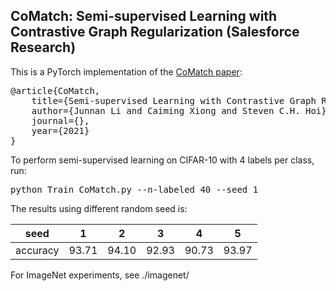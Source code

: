 ## CoMatch: Semi-supervised Learning with Contrastive Graph Regularization (Salesforce Research)

This is a PyTorch implementation of the <a href="https://openreview.net/forum?id=KmykpuSrjcq">CoMatch paper</a>:
<pre>
@article{CoMatch,
	title={Semi-supervised Learning with Contrastive Graph Regularization},
	author={Junnan Li and Caiming Xiong and Steven C.H. Hoi},
	journal={},
	year={2021}
}</pre>

To perform semi-supervised learning on CIFAR-10 with 4 labels per class, run:
<pre>python Train_CoMatch.py --n-labeled 40 --seed 1 </pre> 

The results using different random seed is:

seed| 1 | 2 | 3 | 4 | 5 
--- | --- | --- | --- | --- | --- 
accuracy|93.71|94.10|92.93|90.73|93.97

For ImageNet experiments, see ./imagenet/

